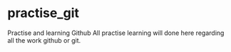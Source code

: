 # practise_git
Practise and learning Github
All practise learning will done here regarding all the work github or git.
